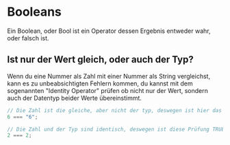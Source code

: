 # Booleans
Ein Boolean, oder Bool ist ein Operator dessen Ergebnis entweder wahr, oder falsch ist.

## Ist nur der Wert gleich, oder auch der Typ?

Wenn du eine Nummer als Zahl mit einer Nummer als String vergleichst, kann es zu unbeabsichtigten Fehlern kommen, du kannst mit dem sogenannten "Identity Operator" prüfen ob nicht nur der Wert, sondern auch der Datentyp beider Werte übereinstimmt.

```js
// Die Zahl ist die gleiche, aber nicht der typ, deswegen ist hier das Ergebnis FALSE.
6 === "6";

// Die Zahl und der Typ sind identisch, deswegen ist diese Prüfung TRUE.
2 === 2;
```